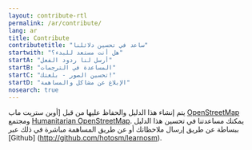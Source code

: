 ```yaml
---
layout: contribute-rtl
permalink: /ar/contribute/
lang: ar
title: Contribute
contributetitle: "ساعد في تحسين دلائلنا"
startwith: "هل أنت مستعد للبدء؟"
startA: "أرسل لنا ردود الفعل"
startB: "المساعدة في الترجمات"
startC: "تحسين الصور - بلغتك!"
startD: "الإبلاغ عن مشاكل والمساهمة"
nosearch: true
---
```

يتم إنشاء هذا الدليل والحفاظ عليها من قبل [أوبن ستريت ماب [OpenStreetMap](http://www.openstreetmap.org/) ومجتمع [Humanitarian OpenStreetMap](http://hotosm.org/). يمكنك مساعدتنا في تحسين هذا الدليل ببساطة عن طريق إرسال ملاحظاتك أو عن طريق المساهمة مباشرة في ذلك عبر [Github] (http://github.com/hotosm/learnosm).

